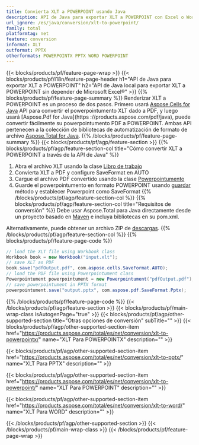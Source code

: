 ```yaml
---
title: Convierta XLT a POWERPOINT usando Java
description: API de Java para exportar XLT a POWERPOINT con Excel o Word
url_ignore: /es/java/conversion/xlt-to-powerpoint/
family: total
platformtag: net
feature: conversion
informat: XLT
outformat: PPTX
otherformats: POWERPOINTX PPTX WORD POWERPOINT
---
```

{{< blocks/products/pf/feature-page-wrap >}}
{{< blocks/products/pf/i18n/feature-page-header h1="API de Java para exportar XLT a POWERPOINT" h2="API de Java local para exportar XLT a POWERPOINT sin depender de Microsoft Excel&reg;" >}}
{{% blocks/products/pf/feature-page-summary %}}
Renderizar XLT a POWERPOINT es un proceso de dos pasos. Primero usará [Aspose.Cells for Java](https://products.aspose.com/cells/java) API para convertir el powerpointumento XLT dado a PDF, y luego usará [Aspose.Pdf for Java](https ://products.aspose.com/pdf/java), puede convertir fácilmente su powerpointumento PDF a POWERPOINT. Ambas API pertenecen a la colección de bibliotecas de automatización de formato de archivo [Aspose.Total for Java](https://products.aspose.com/total/java/).
{{% /blocks/products/pf/feature-page-summary  %}}
{{< blocks/products/pf/agp/feature-section >}}
{{% blocks/products/pf/agp/feature-section-col title="Cómo convertir XLT a POWERPOINT a través de la API de Java" %}}
1. Abra el archivo XLT usando la clase [Libro de trabajo](https://apireference.aspose.com/cells/java/com.aspose.cells/Workbook)
2. Convierta XLT a PDF y configure SaveFormat en AUTO
3. Cargue el archivo PDF convertido usando la clase [Powerpointumento](https://apireference.aspose.com/pdf/java/com.aspose.pdf/Powerpointument)
4. Guarde el powerpointumento en formato POWERPOINT usando [guardar](https://apireference.aspose.com/pdf/java/com.aspose.pdf/Powerpointument#save-java.lang.String-com.aspose.pdf.SaveOptions-) método y establecer Powerpoint como SaveFormat
{{% /blocks/products/pf/agp/feature-section-col %}}
{{% blocks/products/pf/agp/feature-section-col title="Requisitos de conversión" %}}
Debe usar Aspose.Total para Java directamente desde un proyecto basado en [Maven](https://repository.aspose.com/webapp/#/artifacts/browse/tree/General/repo/com/aspose/aspose-total) e incluya bibliotecas en su pom.xml.

Alternativamente, puede obtener un archivo ZIP de [descargas](https://downloads.aspose.com/total/java).
{{% /blocks/products/pf/agp/feature-section-col %}}
{{% blocks/products/pf/feature-page-code %}}
```cs
// load the XLT file using Workbook class
Workbook book = new Workbook("input.xlt");
// save XLT as PDF
book.save("pdfOutput.pdf", com.aspose.cells.SaveFormat.AUTO);
// load the PDF file using Powerpointument class
Powerpointument powerpointument = new Powerpointument("pdfOutput.pdf");
// save powerpointument in PPTX format
powerpointument.save("output.pptx", com.aspose.pdf.SaveFormat.Pptx);  
```
{{% /blocks/products/pf/feature-page-code %}}
{{< /blocks/products/pf/agp/feature-section >}}
{{< blocks/products/pf/main-wrap-class isAutogenPage="true" >}}
{{< blocks/products/pf/agp/other-supported-section title="Otras opciones de conversión" subTitle="" >}}
{{< blocks/products/pf/agp/other-supported-section-item href="https://products.aspose.com/total/es/net/conversion/xlt-to-powerpointx/" name="XLT Para POWERPOINTX" description="" >}}

{{< blocks/products/pf/agp/other-supported-section-item href="https://products.aspose.com/total/es/net/conversion/xlt-to-pptx/" name="XLT Para PPTX" description="" >}}

{{< blocks/products/pf/agp/other-supported-section-item href="https://products.aspose.com/total/es/net/conversion/xlt-to-powerpoint/" name="XLT Para POWERPOINT" description="" >}}

{{< blocks/products/pf/agp/other-supported-section-item href="https://products.aspose.com/total/es/net/conversion/xlt-to-word/" name="XLT Para WORD" description="" >}}


{{< /blocks/products/pf/agp/other-supported-section >}}
{{< /blocks/products/pf/main-wrap-class >}}
{{< /blocks/products/pf/feature-page-wrap >}}